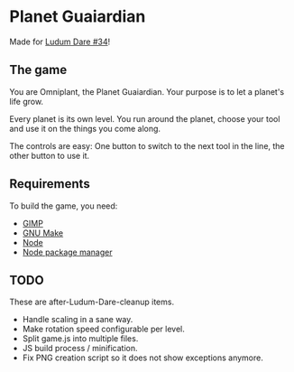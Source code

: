 # Planet Guaiardian

Made for [Ludum Dare #34](http://ludumdare.com/compo/2015/12/09/welcome-to-ludum-dare-34/)!

## The game

You are Omniplant, the Planet Guaiardian. Your purpose is to let a planet's
life grow.

Every planet is its own level. You run around the planet, choose your tool and
use it on the things you come along.

The controls are easy: One button to switch to the next tool in the line,
the other button to use it.

## Requirements

To build the game, you need:
- [GIMP](http://www.gimp.org/)
- [GNU Make](https://www.gnu.org/software/make/)
- [Node](https://nodejs.org/)
- [Node package manager](https://www.npmjs.com/)

## TODO

These are after-Ludum-Dare-cleanup items.

- Handle scaling in a sane way.
- Make rotation speed configurable per level.
- Split game.js into multiple files.
- JS build process / minification.
- Fix PNG creation script so it does not show exceptions anymore.
